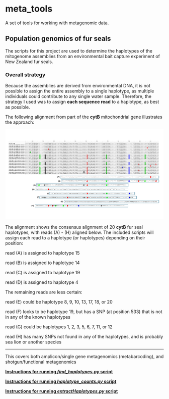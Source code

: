 # meta_tools

A set of tools for working with metagenomic data. 

## Population genomics of fur seals 

The scripts for this project are used to determine the haplotypes of the mitogenome assemblies from an environmental bait capture experiment of New Zealand fur seals. 

### Overall strategy 

Because the assemblies are derived from environmental DNA, it is not possible to assign the entire assembly to a single haplotype, as multiple individuals could contribute to any single water sample. Therefore, the strategy I used was to assign **each sequence read** to a haplotype, as best as possible. 

The following alignment from part of the **cytB** mitochondrial gene illustrates the approach:

![fur seal alignment](images/furseal_haplo_finder_slide1_lg.png)


The alignment shows the consensus alignment of 20 **cytB** fur seal haplotypes, with reads (A) - (H) aligned below. The included scripts will assign each read to a haplotype (or haplotypes) depending on their position:

read (A) is assigned to haplotype 15

read (B) is assigned to haplotype 14

read (C) is assigned to haplotype 19

read (D) is assigned to haplotype 4

The remaining reads are less certain:

read (E) could be haplotype 8, 9, 10, 13, 17, 18, or 20

read (F) looks to be haplotype 19, but has a SNP (at position 533) that is not in any of the known haplotypes

read (G) could be haplotypes 1, 2, 3, 5, 6, 7, 11, or 12

read (H) has many SNPs not found in any of the haplotypes, and is probably sea lion or another species

----------------------

This covers both amplicon/single gene metagenomics (metabarcoding), and shotgun/functional metagenomics

[**Instructions for running *find_haplotypes.py* script**](instructions/finding_haplotypes.md)

[**Instructions for running *haplotype_counts.py* script**](instructions/haplotype_counts.md)

[**Instructions for running *extractHaplotypes.py* script**](instructions/map_extract_haplotypes.md)

